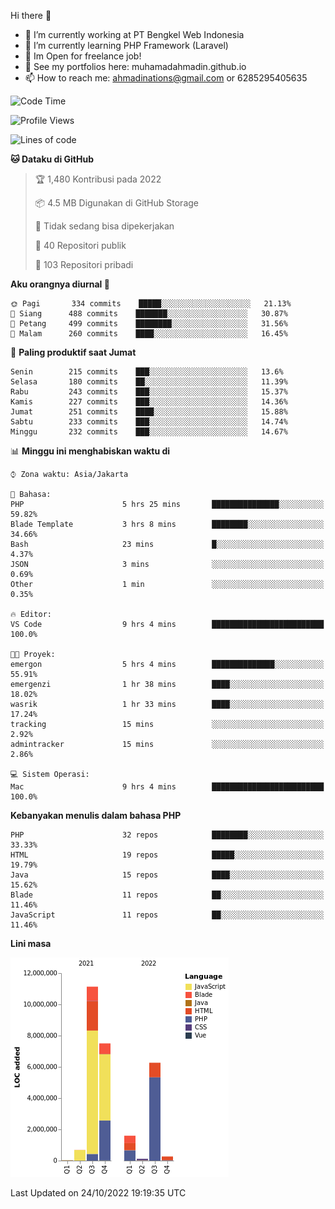 Hi there 👋

- 🔭 I’m currently working at PT Bengkel Web Indonesia
- 🌱 I’m currently learning PHP Framework (Laravel)
- 📂 Im Open for freelance job!
- 🧷 See my portfolios here: muhamadahmadin.github.io
- 📫 How to reach me: ahmadinations@gmail.com or 6285295405635


<!--START_SECTION:waka-->
![Code Time](http://img.shields.io/badge/Code%20Time-1%2C193%20hrs%2041%20mins-blue)

![Profile Views](http://img.shields.io/badge/Profil%20dilihat-0-blue)

![Lines of code](https://img.shields.io/badge/Sejak%20Hello%20World%20aku%20telah%20menulis-28%20Million%20baris%20kode-blue)

**🐱 Dataku di GitHub** 

> 🏆 1,480 Kontribusi pada 2022
 > 
> 📦 4.5 MB Digunakan di GitHub Storage 
 > 
> 🚫 Tidak sedang bisa dipekerjakan
 > 
> 📜 40 Repositori publik 
 > 
> 🔑 103 Repositori pribadi  
 > 
**Aku orangnya diurnal 🐤** 

```text
🌞 Pagi       334 commits    █████░░░░░░░░░░░░░░░░░░░░   21.13% 
🌆 Siang      488 commits    ███████░░░░░░░░░░░░░░░░░░   30.87% 
🌃 Petang     499 commits    ████████░░░░░░░░░░░░░░░░░   31.56% 
🌙 Malam      260 commits    ████░░░░░░░░░░░░░░░░░░░░░   16.45%

```
📅 **Paling produktif saat Jumat** 

```text
Senin        215 commits    ███░░░░░░░░░░░░░░░░░░░░░░   13.6% 
Selasa       180 commits    ██░░░░░░░░░░░░░░░░░░░░░░░   11.39% 
Rabu         243 commits    ███░░░░░░░░░░░░░░░░░░░░░░   15.37% 
Kamis        227 commits    ███░░░░░░░░░░░░░░░░░░░░░░   14.36% 
Jumat        251 commits    ████░░░░░░░░░░░░░░░░░░░░░   15.88% 
Sabtu        233 commits    ███░░░░░░░░░░░░░░░░░░░░░░   14.74% 
Minggu       232 commits    ███░░░░░░░░░░░░░░░░░░░░░░   14.67%

```


📊 **Minggu ini menghabiskan waktu di** 

```text
⌚︎ Zona waktu: Asia/Jakarta

💬 Bahasa: 
PHP                      5 hrs 25 mins       ███████████████░░░░░░░░░░   59.82% 
Blade Template           3 hrs 8 mins        ████████░░░░░░░░░░░░░░░░░   34.66% 
Bash                     23 mins             █░░░░░░░░░░░░░░░░░░░░░░░░   4.37% 
JSON                     3 mins              ░░░░░░░░░░░░░░░░░░░░░░░░░   0.69% 
Other                    1 min               ░░░░░░░░░░░░░░░░░░░░░░░░░   0.35%

🔥 Editor: 
VS Code                  9 hrs 4 mins        █████████████████████████   100.0%

🐱‍💻 Proyek: 
emergon                  5 hrs 4 mins        ██████████████░░░░░░░░░░░   55.91% 
emergenzi                1 hr 38 mins        ████░░░░░░░░░░░░░░░░░░░░░   18.02% 
wasrik                   1 hr 33 mins        ████░░░░░░░░░░░░░░░░░░░░░   17.24% 
tracking                 15 mins             ░░░░░░░░░░░░░░░░░░░░░░░░░   2.92% 
admintracker             15 mins             ░░░░░░░░░░░░░░░░░░░░░░░░░   2.86%

💻 Sistem Operasi: 
Mac                      9 hrs 4 mins        █████████████████████████   100.0%

```

**Kebanyakan menulis dalam bahasa PHP** 

```text
PHP                      32 repos            ████████░░░░░░░░░░░░░░░░░   33.33% 
HTML                     19 repos            █████░░░░░░░░░░░░░░░░░░░░   19.79% 
Java                     15 repos            ████░░░░░░░░░░░░░░░░░░░░░   15.62% 
Blade                    11 repos            ██░░░░░░░░░░░░░░░░░░░░░░░   11.46% 
JavaScript               11 repos            ██░░░░░░░░░░░░░░░░░░░░░░░   11.46%

```


**Lini masa**

![Chart not found](https://raw.githubusercontent.com/MuhamadAhmadin/MuhamadAhmadin/master/charts/bar_graph.png) 


 Last Updated on 24/10/2022 19:19:35 UTC
<!--END_SECTION:waka-->
